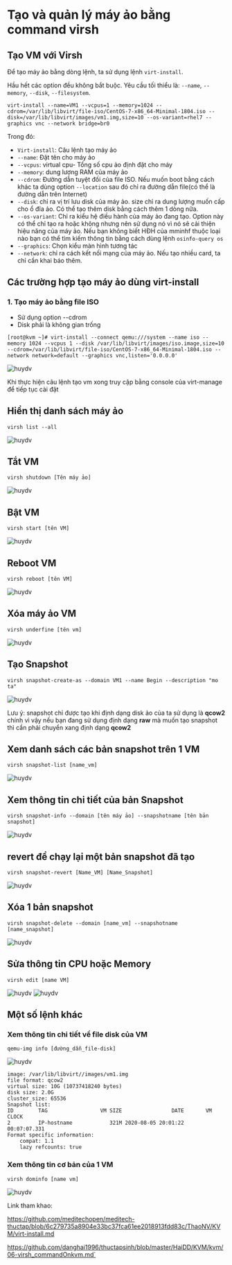 # Tạo và quản lý máy ảo bằng command virsh 

## Tạo VM với Virsh 

Để tạo máy ảo bằng dòng lệnh, ta sử dụng lệnh `virt-install`.

Hầu hết các option đều không bắt buộc. Yêu cầu tối thiểu là: `--name`, `--memory`, `--disk`, `--filesystem`.

`virt-install --name=VM1 --vcpus=1 --memory=1024 --cdrom=/var/lib/libvirt/file-iso/CentOS-7-x86_64-Minimal-1804.iso --disk=/var/lib/libvirt/images/vm1.img,size=10 --os-variant=rhel7 --graphics vnc --network bridge=br0`

Trong đó: 
* `Virt-install`: Câu lệnh tạo máy ảo
* `--name`: Đặt tên cho máy ảo
* `--vcpus`: virtual cpu- Tổng số cpu ảo định đặt cho máy
* `--memory`: dung lượng RAM của máy ảo
* `--cdrom`: Đường dẫn tuyệt đối của file ISO. Nếu muốn boot bằng cách khác ta dùng option `--location` sau đó chỉ ra đường dẫn file(có thể là đường dẫn trên Internet) 
* `--disk`: chỉ ra vị trí lưu disk của máy ảo. size chỉ ra dung lượng muốn cấp cho ổ đĩa ảo. Có thể tạo thêm disk bằng cách thêm 1 dòng nữa.
* `--os-variant`: Chỉ ra kiểu hệ điều hành của máy ảo đang tạo. Option này có thể chỉ tạo ra hoặc không nhưng nên sử dụng nó vì nó sẽ cải thiện hiệu năng của máy ảo. Nếu bạn không biết HĐH của mminhf thuộc loại nào bạn có thể tìm kiếm thông tin bằng cách dùng lệnh `osinfo-query os`
* `--graphics`: Chọn kiểu màn hình tương tác
* `--network`: chỉ ra cách kết nối mạng của máy ảo. Nếu tạo nhiều card, ta chỉ cần khai báo thêm.

## Các trường hợp tạo máy ảo dùng virt-install 
### 1. Tạo máy ảo bằng file ISO
* Sử dụng option --cdrom
* Disk phải là không gian trống

```
[root@kvm ~]# virt-install --connect qemu:///system --name iso --memory 1024 --vcpus 1 --disk /var/lib/libvirt/images/iso.image,size=10 --cdrom=/var/lib/libvirt/file-iso/CentOS-7-x86_64-Minimal-1804.iso --network network=default --graphics vnc,listen='0.0.0.0'

```

![huydv](../image/Screenshot_82.png)

Khi thực hiện câu lệnh tạo vm xong truy cập bằng console của virt-manage để tiếp tục cài đặt

## Hiển thị danh sách máy ảo
`virsh list --all`

![huydv](../image/Screenshot_83.png)

## Tắt VM
`virsh shutdown [Tên máy ảo]`

![huydv](../image/Screenshot_84.png)

## Bật VM
`virsh start [tên VM]`

![huydv](../image/Screenshot_85.png)

## Reboot VM
`virsh reboot [tên VM]`

![huydv](../image/Screenshot_86.png)

## Xóa máy ảo VM
`virsh underfine [tên vm]`

![huydv](../image/Screenshot_87.png)

## Tạo Snapshot
`virsh snapshot-create-as --domain VM1 --name Begin --description "mo ta"`

![huydv](../image/Screenshot_88.png)

Lưu ý: snapshot chỉ được tạo khi định dạng disk ảo của ta sử dụng là **qcow2** chính vì vậy nếu bạn đang sử dụng định dạng **raw** mà muốn tạo snapshot thì cần phải chuyển xang định dạng **qcow2**
## Xem danh sách các bản snapshot trên 1 VM
`virsh snapshot-list [name_vm]`

![huydv](../image/Screenshot_89.png)

## Xem thông tin chi tiết của bản Snapshot
`virsh snapshot-info --domain [tên máy ảo] --snapshotname [tên bản snapshot]`

![huydv](../image/Screenshot_90.png)

## revert để chạy lại một bản snapshot đã tạo
`virsh snapshot-revert [Name_VM] [Name_Snapshot]`

![huydv](../image/Screenshot_91.png)

## Xóa 1 bản snapshot
`virsh snapshot-delete --domain [name_vm] --snapshotname [name_snapshot]`

![huydv](../image/Screenshot_92.png)

## Sửa thông tin CPU hoặc Memory
`virsh edit [name VM]`

![huydv](../image/Screenshot_93.png)
![huydv](../image/Screenshot_97.png)
## Một số lệnh khác
### Xem thông tin chi tiết về file disk của VM
`qemu-img info [đường_dẫn_file-disk]`

![huydv](../image/Screenshot_.png)

```
image: /var/lib/libvirt//images/vm1.img
file format: qcow2
virtual size: 10G (10737418240 bytes)
disk size: 2.0G
cluster_size: 65536
Snapshot list:
ID        TAG                 VM SIZE                DATE       VM CLOCK
2         IP-hostname            321M 2020-08-05 20:01:22   00:07:07.331
Format specific information:
    compat: 1.1
    lazy refcounts: true
```
### Xem thông tin cơ bản của 1 VM
`virsh dominfo [name vm]`

![huydv](../image/Screenshot_94.png)

Link tham khao:

https://github.com/meditechopen/meditech-thuctap/blob/6c279735a8904e33bc37fca61ee2018913fdd83c/ThaoNV/KVM/virt-install.md

https://github.com/danghai1996/thuctapsinh/blob/master/HaiDD/KVM/kvm/06-virsh_commandOnkvm.md`